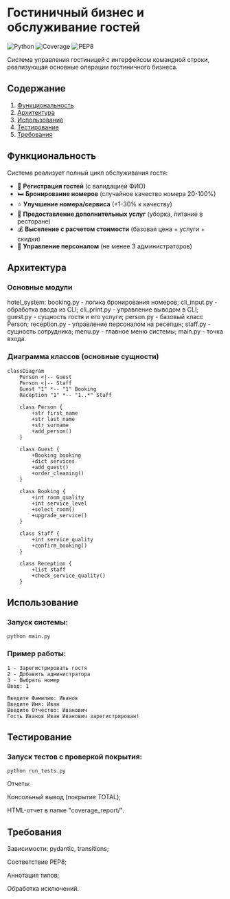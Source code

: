 # Гостиничный бизнес и обслуживание гостей

![Python](https://img.shields.io/badge/python-3.10-blue.svg)
![Coverage](https://img.shields.io/badge/coverage-92%25-green.svg)
![PEP8](https://img.shields.io/badge/code%20standart-PEP8-brightgreen.svg)

Система управления гостиницей с интерфейсом командной строки, реализующая основные операции гостиничного бизнеса.

## Содержание
1. [Функциональность](#функциональность)
2. [Архитектура](#архитектура)
3. [Использование](#использование)
4. [Тестирование](#тестирование)
5. [Требования](#требования)

## Функциональность

Система реализует полный цикл обслуживания гостя:
- 📝 **Регистрация гостей** (с валидацией ФИО)
- 🛏️ **Бронирование номеров** (случайное качество номера 20-100%)
- ⭐ **Улучшение номера/сервиса** (+1-30% к качеству)
- 🧹 **Предоставление дополнительных услуг** (уборка, питание в ресторане)
- 💰 **Выселение с расчетом стоимости** (базовая цена + услуги + скидки)
- 👔 **Управление персоналом** (не менее 3 администраторов)

## Архитектура

### Основные модули
hotel_system:
booking.py - логика бронирования номеров;
cli_input.py - обработка ввода из CLI;
cli_print.py - управление выводом в CLI;
guest.py - сущность гостя и его услуги;
person.py - базовый класс Person;
reception.py - управление персоналом на ресепшн;
staff.py - сущность сотрудника;
menu.py - главное меню системы;
main.py - точка входа.


### Диаграмма классов (основные сущности)
```mermaid
classDiagram
    Person <|-- Guest
    Person <|-- Staff
    Guest "1" *-- "1" Booking
    Reception "1" *-- "1..*" Staff
    
    class Person {
        +str first_name
        +str last_name
        +str surname
        +add_person()
    }
    
    class Guest {
        +Booking booking
        +dict services
        +add_guest()
        +order_cleaning()
    }
    
    class Booking {
        +int room_quality
        +int service_level
        +select_room()
        +upgrade_service()
    }
    
    class Staff {
        +int service_quality
        +confirm_booking()
    }
    
    class Reception {
        +list staff
        +check_service_quality()
    }
```
## Использование

### Запуск системы:
```python main.py```

### Пример работы:

```
1 - Зарегистрировать гостя
2 - Добавить администратора
3 - Выбрать номер
Ввод: 1 

Введите Фамилию: Иванов
Введите Имя: Иван
Введите Отчество: Иванович
Гость Иванов Иван Иванович зарегистрирован!
```
## Тестирование

### Запуск тестов с проверкой покрытия:
```
python run_tests.py
```
Отчеты:

Консольный вывод (покрытие TOTAL);

HTML-отчет в папке "coverage_report/".

## Требования

Зависимости: pydantic, transitions;

Соответствие PEP8;

Аннотация типов;

Обработка исключений.



